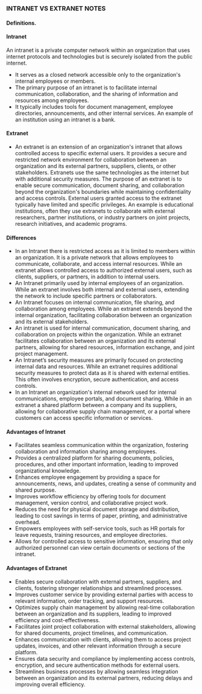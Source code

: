 ### INTRANET VS EXTRANET NOTES
#### Definitions.
#### Intranet 
An intranet is a private computer network within an organization that uses internet protocols and technologies but is securely isolated from the public internet. 
- It serves as a closed network accessible only to the organization's internal employees or members. 
- The primary purpose of an intranet is to facilitate internal communication, collaboration, and the sharing of information and resources among employees. 
- It typically includes tools for document management, employee directories, announcements, and other internal services. An example of an institution using an intranet is a bank.
#### Extranet 
- An extranet is an extension of an organization's intranet that allows controlled access to specific external users. It provides a secure and restricted network environment for collaboration between an organization and its external partners, suppliers, clients, or other stakeholders. Extranets use the same technologies as the internet but with additional security measures. The purpose of an extranet is to enable secure communication, document sharing, and collaboration beyond the organization's boundaries while maintaining confidentiality and access controls. External users granted access to the extranet typically have limited and specific privileges. An example is educational institutions, often they use extranets to collaborate with external researchers, partner institutions, or industry partners on joint projects, research initiatives, and academic programs.
#### Differences 
- In an Intranet there is restricted access as it is limited to members within an organization. It is a private network that allows employees to communicate, collaborate, and access internal resources. While an extranet allows controlled access to authorized external users, such as clients, suppliers, or partners, in addition to internal users.
- An Intranet primarily used by internal employees of an organization. While an extranet involves both internal and external users, extending the network to include specific partners or collaborators.
- An Intranet focuses on internal communication, file sharing, and collaboration among employees. While an extranet extends beyond the internal organization, facilitating collaboration between an organization and its external stakeholders.
- An intranet is used for internal communication, document sharing, and collaboration on projects within the organization. While an extranet facilitates collaboration between an organization and its external partners, allowing for shared resources, information exchange, and joint project management.
- An Intranet’s security measures are primarily focused on protecting internal data and resources. While an extranet requires additional security measures to protect data as it is shared with external entities. This often involves encryption, secure authentication, and access controls.
- In an Intranet an organization's internal network used for internal communications, employee portals, and document sharing. While in an extranet a shared platform between a company and its suppliers, allowing for collaborative supply chain management, or a portal where customers can access specific information or services.
#### Advantages of Intranet
- Facilitates seamless communication within the organization, fostering collaboration and information sharing among employees.
- Provides a centralized platform for sharing documents, policies, procedures, and other important information, leading to improved organizational knowledge.
- Enhances employee engagement by providing a space for announcements, news, and updates, creating a sense of community and shared purpose.
- Improves workflow efficiency by offering tools for document management, version control, and collaborative project work.
- Reduces the need for physical document storage and distribution, leading to cost savings in terms of paper, printing, and administrative overhead.
- Empowers employees with self-service tools, such as HR portals for leave requests, training resources, and employee directories.
- Allows for controlled access to sensitive information, ensuring that only authorized personnel can view certain documents or sections of the intranet.
#### Advantages of Extranet
- Enables secure collaboration with external partners, suppliers, and clients, fostering stronger relationships and streamlined processes.
- Improves customer service by providing external parties with access to relevant information, order tracking, and support resources.
- Optimizes supply chain management by allowing real-time collaboration between an organization and its suppliers, leading to improved efficiency and cost-effectiveness.
- Facilitates joint project collaboration with external stakeholders, allowing for shared documents, project timelines, and communication.
- Enhances communication with clients, allowing them to access project updates, invoices, and other relevant information through a secure platform.
- Ensures data security and compliance by implementing access controls, encryption, and secure authentication methods for external users.
- Streamlines business processes by allowing seamless integration between an organization and its external partners, reducing delays and improving overall efficiency.


